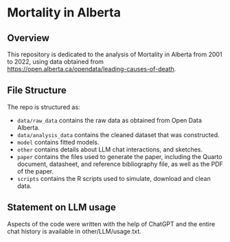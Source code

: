 # Mortality in Alberta

## Overview

This repository is dedicated to the analysis of Mortality in Alberta from 2001 to 2022, using data obtained from https://open.alberta.ca/opendata/leading-causes-of-death.


## File Structure

The repo is structured as:

-   `data/raw_data` contains the raw data as obtained from Open Data Alberta.
-   `data/analysis_data` contains the cleaned dataset that was constructed.
-   `model` contains fitted models. 
-   `other` contains details about LLM chat interactions, and sketches.
-   `paper` contains the files used to generate the paper, including the Quarto document, datasheet, and reference bibliography file, as well as the PDF of the paper. 
-   `scripts` contains the R scripts used to simulate, download and clean data.


## Statement on LLM usage

Aspects of the code were written with the help of ChatGPT and the entire chat history is available in other/LLM/usage.txt.
